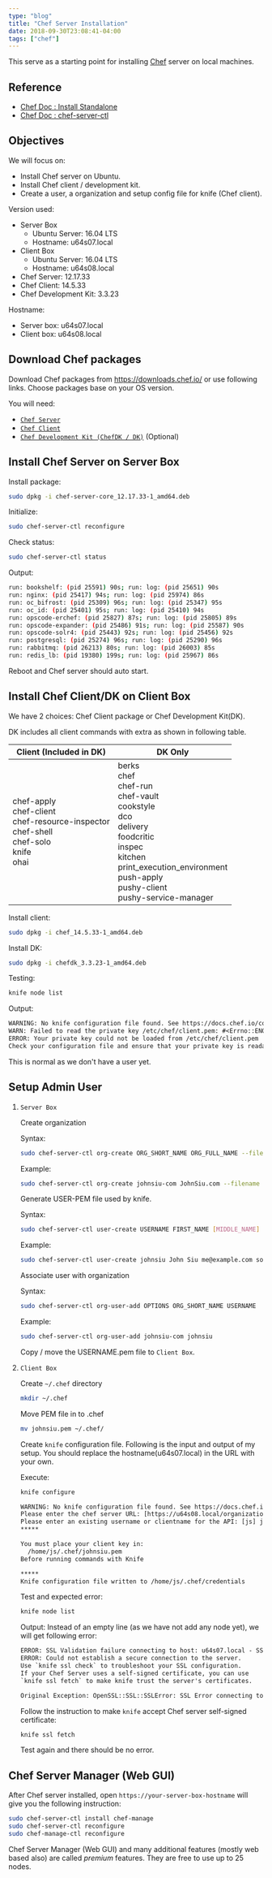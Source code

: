 ```yaml
---
type: "blog"
title: "Chef Server Installation"
date: 2018-09-30T23:08:41-04:00
tags: ["chef"]
---
```


This serve as a starting point for installing [Chef](https://chef.io) server on local machines.
<!--more-->

## Reference

- [Chef Doc : Install Standalone](https://docs.chef.io/install_server.html#standalone)
- [Chef Doc : chef-server-ctl](https://docs.chef.io/ctl_chef_server.html)

## Objectives

We will focus on:

- Install Chef server on Ubuntu.
- Install Chef client / development kit.
- Create a user, a organization and setup config file for knife (Chef client).

Version used:

- Server Box
  - Ubuntu Server: 16.04 LTS
  - Hostname: u64s07.local
- Client Box
  - Ubuntu Server: 16.04 LTS
  - Hostname: u64s08.local
- Chef Server: 12.17.33
- Chef Client: 14.5.33
- Chef Development Kit: 3.3.23

Hostname:

- Server box: u64s07.local
- Client box: u64s08.local

## Download Chef packages

Download Chef packages from <https://downloads.chef.io/> or use following links. Choose packages base on your OS version.

You will need:

- [`Chef Server`](https://downloads.chef.io/chef-server/)
- [`Chef Client`](https://downloads.chef.io/chef/)
- [`Chef Development Kit (ChefDK / DK)`](https://downloads.chef.io/chefdk/) (Optional)

## Install Chef Server on Server Box

Install package:

```sh
sudo dpkg -i chef-server-core_12.17.33-1_amd64.deb
```

Initialize:

```sh
sudo chef-server-ctl reconfigure
```

Check status:

```sh
sudo chef-server-ctl status
```

Output:
```sh
run: bookshelf: (pid 25591) 90s; run: log: (pid 25651) 90s
run: nginx: (pid 25417) 94s; run: log: (pid 25974) 86s
run: oc_bifrost: (pid 25309) 96s; run: log: (pid 25347) 95s
run: oc_id: (pid 25401) 95s; run: log: (pid 25410) 94s
run: opscode-erchef: (pid 25827) 87s; run: log: (pid 25805) 89s
run: opscode-expander: (pid 25486) 91s; run: log: (pid 25587) 90s
run: opscode-solr4: (pid 25443) 92s; run: log: (pid 25456) 92s
run: postgresql: (pid 25274) 96s; run: log: (pid 25290) 96s
run: rabbitmq: (pid 26213) 80s; run: log: (pid 26003) 85s
run: redis_lb: (pid 19380) 199s; run: log: (pid 25967) 86s
```

Reboot and Chef server should auto start.

## Install Chef Client/DK on Client Box

We have 2 choices: Chef Client package or Chef Development Kit(DK).

DK includes all client commands with extra as shown in following table.

|Client (Included in DK)|DK Only|
|---|---|
|chef-apply<br/>chef-client<br/>chef-resource-inspector<br/>chef-shell<br/>chef-solo<br/>knife<br/>ohai|berks<br/>chef<br/>chef-run<br/>chef-vault<br/>cookstyle<br/>dco<br/>delivery<br/>foodcritic<br/>inspec<br/>kitchen<br/>print_execution_environment<br>push-apply<br/>pushy-client<br/>pushy-service-manager|

Install client:

```sh
sudo dpkg -i chef_14.5.33-1_amd64.deb
```

Install DK:

```sh
sudo dpkg -i chefdk_3.3.23-1_amd64.deb
```

Testing:

```sh
knife node list
```

Output:

```txt
WARNING: No knife configuration file found. See https://docs.chef.io/config_rb_knife.html for details.
WARN: Failed to read the private key /etc/chef/client.pem: #<Errno::ENOENT: No such file or directory @ rb_sysopen - /etc/chef/client.pem>
ERROR: Your private key could not be loaded from /etc/chef/client.pem
Check your configuration file and ensure that your private key is readable
```

This is normal as we don't have a user yet.

## Setup Admin User

1. `Server Box`

    Create organization

      Syntax:

      ```sh
      sudo chef-server-ctl org-create ORG_SHORT_NAME ORG_FULL_NAME --filename ORG-validator.pem
      ```

      Example:

      ```sh
      sudo chef-server-ctl org-create johnsiu-com JohnSiu.com --filename johnsiu-com-validator.pem
      ```

    Generate USER-PEM file used by knife.

      Syntax:

      ```sh
      sudo chef-server-ctl user-create USERNAME FIRST_NAME [MIDDLE_NAME] LAST_NAME EMAIL PASSWORD --filename USERNAME.pem
      ```

      Example:

      ```sh
      sudo chef-server-ctl user-create johnsiu John Siu me@example.com somepassword --filename johnsiu.pem
      ```

    Associate user with organization

      Syntax:

      ```sh
      sudo chef-server-ctl org-user-add OPTIONS ORG_SHORT_NAME USERNAME
      ```

      Example:

      ```sh
      sudo chef-server-ctl org-user-add johnsiu-com johnsiu
      ```

    Copy / move the USERNAME.pem file to `Client Box`.

2. `Client Box`

    Create `~/.chef` directory

      ```sh
      mkdir ~/.chef
      ```

      Move PEM file in to .chef

      ```sh
      mv johnsiu.pem ~/.chef/
      ```

    Create `knife` configuration file. Following is the input and output of my setup. You should replace the hostname(u64s07.local) in the URL with your own.

    Execute:

      ```sh
      knife configure
      ```

      ```txt
      WARNING: No knife configuration file found. See https://docs.chef.io/config_rb_knife.html for details.
      Please enter the chef server URL: [https://u64s08.local/organizations/myorg] https://u64s07.local/organizations/johnsiu-com
      Please enter an existing username or clientname for the API: [js] johnsiu
      *****

      You must place your client key in:
        /home/js/.chef/johnsiu.pem
      Before running commands with Knife

      *****
      Knife configuration file written to /home/js/.chef/credentials
      ```

    Test and expected error:

      ```sh
      knife node list
      ```

    Output: Instead of an empty line (as we have not add any node yet), we will get following error:

      ```txt
      ERROR: SSL Validation failure connecting to host: u64s07.local - SSL_connect returned=1 errno=0 state=error: certificate verify failed (self signed certificate)
      ERROR: Could not establish a secure connection to the server.
      Use `knife ssl check` to troubleshoot your SSL configuration.
      If your Chef Server uses a self-signed certificate, you can use
      `knife ssl fetch` to make knife trust the server's certificates.

      Original Exception: OpenSSL::SSL::SSLError: SSL Error connecting to https://u64s07.local/organizations/johnsiu-com/nodes - SSL_connect returned=1 errno=0 state=error: certificate verify failed (self signed certificate)
      ```

    Follow the instruction to make `knife` accept Chef server self-signed certificate:

      ```sh
      knife ssl fetch
      ```

    Test again and there should be no error.

## Chef Server Manager (Web GUI)

After Chef server installed, open `https://your-server-box-hostname` will give you the following instruction:

```sh
sudo chef-server-ctl install chef-manage
sudo chef-server-ctl reconfigure
sudo chef-manage-ctl reconfigure
```

Chef Server Manager (Web GUI) and many additional features (mostly web based also) are called *premium* features. They are free to use up to 25 nodes.
